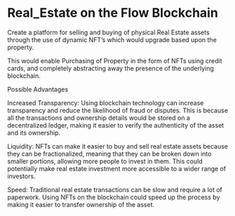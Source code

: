 # Real_Estate on the Flow Blockchain 

Create a platform for selling and buying of physical Real Estate assets through the use of dynamic NFT’s which would upgrade based upon the property.

 This would enable Purchasing of Property in the form of NFTs using credit cards, and completely abstracting away the presence of the underlying blockchain.
 
Possible Advantages 
 
Increased Transparency: Using blockchain technology can increase transparency and reduce the likelihood of fraud or disputes. This is because all the transactions and ownership details would be stored on a decentralized ledger, making it easier to verify the authenticity of the asset and its ownership.

Liquidity: NFTs can make it easier to buy and sell real estate assets because they can be fractionalized, meaning that they can be broken down into smaller portions, allowing more people to invest in them. This could potentially make real estate investment more accessible to a wider range of investors.

Speed: Traditional real estate transactions can be slow and require a lot of paperwork. Using NFTs on the blockchain could speed up the process by making it easier to transfer ownership of the asset.
